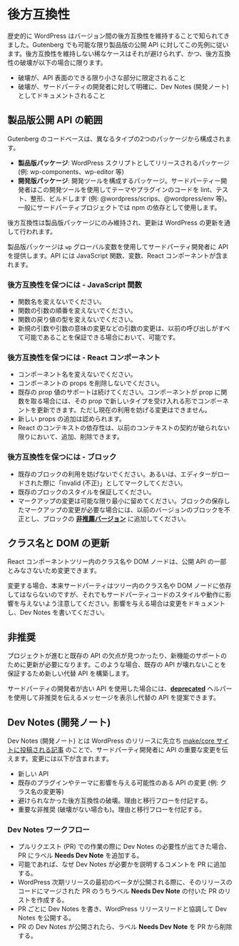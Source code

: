 <!-- 
# Backward Compatibility
 -->
# 後方互換性

<!-- 
Historically, WordPress has been known for preserving backward compatibility across versions. Gutenberg follows this example wherever possible in its production public APIs. There are rare occasions where breaking backward compatibility is unavoidable and in those cases the breakage:

* Should be constrained as much as possible to a small surface area of the API.
* Should be documented as clearly as possible to third-party developers using Dev Notes.
 -->
歴史的に WordPress はバージョン間の後方互換性を維持することで知られてきました。Gutenberg でも可能な限り製品版の公開 API に対してこの先例に従います。後方互換性を維持しない稀なケースはそれが避けられず、かつ、後方互換性の破壊が以下の場合に限ります。

* 破壊が、API 表面のできる限り小さな部分に限定されること
* 破壊が、サードパーティの開発者に対して明確に、Dev Notes (開発ノート) としてドキュメントされること

<!-- 
## What qualifies as a production public API
 -->
## 製品版公開 API の範囲

<!-- 
The Gutenberg code base is composed of two different types of packages: 
 - **production packages**: these are packages that are shipped as WordPress scripts (example: wp-components, wp-editor...).
 - **development packages**: these are made up of developer tools that can be used by third-party developers to lint, test, format and build their themes and plugins (example: @wordpress/scrips, @wordpress/env...). Typically, these are consumed as npm dependencies in third-party projects.

Backward compatibility guarantees only apply to the production packages, as updates happen through WordPress upgrades.
 
Production packages use the `wp` global variable to provide APIs to third-party developers. These APIs can be JavaScript functions, variables and React components.
 -->
Gutenberg のコードベースは、異なるタイプの2つのパッケージから構成されます。

 - **製品版パッケージ**: WordPress スクリプトとしてリリースされるパッケージ (例: wp-components、wp-editor 等)
 - **開発版パッケージ**: 開発ツールを構成するパッケージ。サードパーティー開発者はこの開発ツールを使用してテーマやプラグインのコードを lint、テスト、整形、ビルドします (例: @wordpress/scrips、@wordpress/env 等)。一般にサードパーティプロジェクトでは npm の依存として使用します。

後方互換性は製品版パッケージにのみ維持され、更新は WordPress の更新を通して行われます。

製品版パッケージは `wp` グローバル変数を使用してサードパーティ開発者に API を提供します。API には JavaScript 関数、変数、React コンポーネントが含まれます。

<!-- 
### How to preserve backward compatibility for a JavaScript function
 -->
### 後方互換性を保つには - JavaScript 関数

<!-- 
* The name of the function should not change.
* The order of the arguments of the function should not change.
* The function's returned value type should not change.
* Changes to arguments (new arguments, modification of semantics) is possible if we guarantee that all previous calls are still possible.
 -->
* 関数名を変えないでください。
* 関数の引数の順番を変えないでください。
* 関数の戻り値の型を変えないでください。
* 新規の引数や引数の意味の変更などの引数の変更は、以前の呼び出しがすべて可能であることを保証できる場合において、可能です。

<!-- 
### How to preserve backward compatibility for a React Component
 -->
### 後方互換性を保つには - React コンポーネント

<!-- 
* The name of the component should not change.
* The props of the component should not be removed.
* Existing prop values should continue to be supported. If a component accepts a function as a prop, we can update the component to accept a new type for the same prop, but it shouldn't break existing usage.
* Adding new props is allowed.
* React Context dependencies can only be added or removed if we ensure the previous context contract is not breaking.
 -->
* コンポーネント名を変えないでください。
* コンポーネントの props を削除しないでください。
* 既存の prop 値のサポートは続けてください。コンポーネントが prop に関数を取る場合には、その prop で新しいタイプを受け入れる形でコンポーネントを更新できます。ただし現在の利用を妨げる変更はできません。
* 新しい props の追加は認められます。
* React のコンテキストの依存性は、以前のコンテキストの契約が破られない限りにおいて、追加、削除できます。

<!-- 
### How to preserve backward compatibility for a Block
 -->
### 後方互換性を保つには - ブロック
<!-- 
* Existing usage of the block should not break or be marked as invalid when the editor is loaded.
* The styling of the existing blocks should be guaranteed.
* Markup changes should be limited to the minimum possible, but if a block needs to change its saved markup, making previous versions invalid, a [**deprecated version**](/docs/designers-developers/developers/block-api/block-deprecation.md) of the block should be added.
 -->
* 既存のブロックの利用を妨げないでください。あるいは、エディターがロードされた際に「invalid (不正)」としてマークしてください。
* 既存のブロックのスタイルを保証してください。
* マークアップの変更は可能な限り最小に留めてください。ブロックの保存したマークアップの変更が必要な場合には、以前のバージョンのブロックを不正とし、ブロックの [**非推薦バージョン**](https://developer.wordpress.org/block-editor/developers/block-api/block-deprecation/) に追加してください。

<!-- 
## Class names and DOM updates
 -->
## クラス名と DOM の更新
<!-- 
Class names and DOM nodes used inside the tree of React components are not considered part of the public API and can be modified. 

Changes to these should be done with caution as it can affect the styling and behavior of third-party code (Even if they should not rely on these in the first place). Keep the old ones if possible. If not, document the changes and write a dev note.
 -->
React コンポーネントツリー内のクラス名や DOM ノードは、公開 API の一部とみなさないため変更できます。

変更する場合、本来サードパーティはツリー内のクラス名や DOM ノードに依存してはならないのですが、それでもサードパーティコードのスタイルや動作に影響を与えないよう注意してください。影響を与える場合は変更をドキュメントし、Dev Notes を書いてください。

<!-- 
## Deprecations
 -->
## 非推奨
<!-- 
As the project evolves, flaws of existing APIs are discovered, or updates are required to support new features. When this happens, we try to guarantee that existing APIs don't break and build new alternative APIs.

To encourage third-party developers to adopt the new APIs instead, we can use the [**deprecated**](/packages/deprecated/README.md) helper to show a message explaining the deprecation and propose the alternative whenever the old API is used.
 -->
プロジェクトが進むと既存の API の欠点が見つかったり、新機能のサポートのために更新が必要になります。このような場合、既存の API が壊れないことを保証するため新しい代替 API を構築します。

サードパーティの開発者が古い API を使用した場合には、[**deprecated**](https://developer.wordpress.org/block-editor/packages/packages-deprecated/) ヘルパーを使用して非推奨を伝えるメッセージを表示し代替の API を提案できます。

<!-- 
## Dev Notes
 -->
## Dev Notes (開発ノート)
<!-- 
Dev notes are [posts published on the make/core site](https://make.wordpress.org/core/tag/dev-notes/) prior to WordPress releases to inform third-party developers about important changes to the developer APIs, these changes can include:
* New APIs.
* Changes to existing APIs that might affect existing plugins and themes. (Example: classname changes...)
* Unavoidable backward compatibility breakage, with reasoning and migration flows.
* Important deprecations (even without breakage), with reasoning and migration flows.
 -->
Dev Notes (開発ノート) とは WordPress のリリースに先立ち [make/core サイトに投稿される記事](https://make.wordpress.org/core/tag/dev-notes/) のことで、サードパーティ開発者に API の重要な変更を伝えます。変更には以下が含まれます。
* 新しい API
* 既存のプラグインやテーマに影響を与える可能性のある API の変更 (例: クラス名の変更等)
* 避けられなかった後方互換性の破壊。理由と移行フローを付記する。
* 重要な非推奨 (破壊がない場合も)。理由と移行フローを付記する。
<!-- 
### Dev Note Workflow
 -->
### Dev Notes ワークフロー
<!-- 
* When working on a pull request and the need for a dev note is discovered, add the **Needs Dev Note** label to the PR.
* If possible, add a comment to the PR explaining why the dev note is needed.
* When the first beta of the upcoming WordPress release is shipped, go through the list of merged PRs included in the release that are tagged with the **Needs Dev Note** label.
* For each one of these PRs, write a dev note and coordinate with the WordPress release leads to publish the dev note.
* Once the dev note for a PR is published, remove the **Needs Dev Note** label from the PR.
 -->
* プルリクエスト (PR) での作業の際に Dev Notes の必要性が出てきた場合、PR にラベル **Needs Dev Note** を追加する。
* 可能であれば、なぜ Dev Notes が必要かを説明するコメントを PR に追加する。
* WordPress 次期リリースの最初のベータが公開される際に、そのリリースのコードにマージされた PR のうちラベル **Needs Dev Note** の付いた PR のリストを作成する。
* PR ごとに Dev Notes を書き、WordPress リリースリードと協調して Dev Notes を公開する。
* PR の Dev Notes が公開されたら、ラベル **Needs Dev Note** を PR から削除する。
